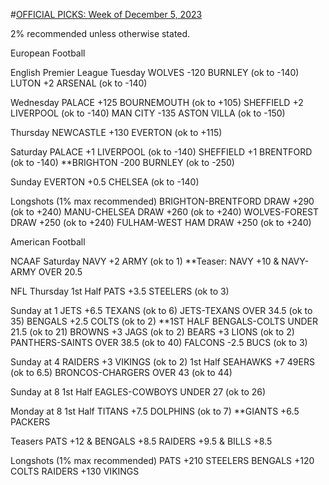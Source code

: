 #[OFFICIAL PICKS: Week of December 5, 2023](https://sportspicks.locals.com/post/4955281/official-picks-week-of-december-5-2023)

2% recommended unless otherwise stated.

European Football

English Premier League
Tuesday
WOLVES -120 BURNLEY (ok to -140)
LUTON +2 ARSENAL (ok to -140)

Wednesday
PALACE +125 BOURNEMOUTH (ok to +105)
SHEFFIELD +2 LIVERPOOL (ok to -140)
MAN CITY -135 ASTON VILLA (ok to -150)

Thursday
NEWCASTLE +130 EVERTON (ok to +115)

Saturday
PALACE +1 LIVERPOOL (ok to -140)
SHEFFIELD +1 BRENTFORD (ok to -140)
**BRIGHTON -200 BURNLEY (ok to -250)

Sunday
EVERTON +0.5 CHELSEA (ok to -140)

Longshots (1% max recommended)
BRIGHTON-BRENTFORD DRAW +290 (ok to +240)
MANU-CHELSEA DRAW +260 (ok to +240)
WOLVES-FOREST DRAW +250 (ok to +240)
FULHAM-WEST HAM DRAW +250 (ok to +240)

American Football

NCAAF
Saturday
NAVY +2 ARMY (ok to 1)
**Teaser: NAVY +10 & NAVY-ARMY OVER 20.5

NFL
Thursday
1st Half PATS +3.5 STEELERS (ok to 3)

Sunday at 1
JETS +6.5 TEXANS (ok to 6)
JETS-TEXANS OVER 34.5 (ok to 35)
BENGALS +2.5 COLTS (ok to 2)
**1ST HALF BENGALS-COLTS UNDER 21.5 (ok to 21)
BROWNS +3 JAGS (ok to 2)
BEARS +3 LIONS (ok to 2)
PANTHERS-SAINTS OVER 38.5 (ok to 40)
FALCONS -2.5 BUCS (ok to 3)

Sunday at 4
RAIDERS +3 VIKINGS (ok to 2)
1st Half SEAHAWKS +7 49ERS (ok to 6.5)
BRONCOS-CHARGERS OVER 43 (ok to 44)

Sunday at 8
1st Half EAGLES-COWBOYS UNDER 27 (ok to 26)

Monday at 8
1st Half TITANS +7.5 DOLPHINS (ok to 7)
**GIANTS +6.5 PACKERS

Teasers
PATS +12 & BENGALS +8.5
RAIDERS +9.5 & BILLS +8.5

Longshots (1% max recommended)
PATS +210 STEELERS
BENGALS +120 COLTS
RAIDERS +130 VIKINGS